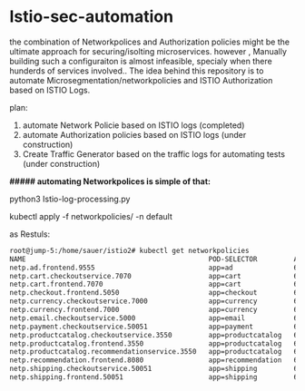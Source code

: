 # Istio-sec-automation


the combination of Networkpolices and Authorization policies might be the ultimate approach for securing/isolting microservices.
however , Manually building such a configuraiton is almost infeasible,  specialy  when there hunderds of services involved..
The idea behind this repository is to automate Microsegmentation/networkpolicies and ISTIO Authorization based on ISTIO Logs.

plan: 

1) automate Network Policie based on ISTIO logs (completed) 
2) automate Authorization policies based on ISTIO logs (under construction)
3) Create Traffic Generator based on the traffic logs for automating tests (under construction)


**##### automating Networkpolices is simple of that:** 
 
python3 Istio-log-processing.py

kubectl apply -f networkpolicies/ -n default

as Restuls:

```diff
root@jump-5:/home/sauer/istio2# kubectl get networkpolicies
NAME                                             POD-SELECTOR         AGE
netp.ad.frontend.9555                            app=ad               6s
netp.cart.checkoutservice.7070                   app=cart             6s
netp.cart.frontend.7070                          app=cart             6s
netp.checkout.frontend.5050                      app=checkout         6s
netp.currency.checkoutservice.7000               app=currency         6s
netp.currency.frontend.7000                      app=currency         6s
netp.email.checkoutservice.5000                  app=email            6s
netp.payment.checkoutservice.50051               app=payment          6s
netp.productcatalog.checkoutservice.3550         app=productcatalog   6s
netp.productcatalog.frontend.3550                app=productcatalog   6s
netp.productcatalog.recommendationservice.3550   app=productcatalog   6s
netp.recommendation.frontend.8080                app=recommendation   6s
netp.shipping.checkoutservice.50051              app=shipping         6s
netp.shipping.frontend.50051                     app=shipping         6s
```
